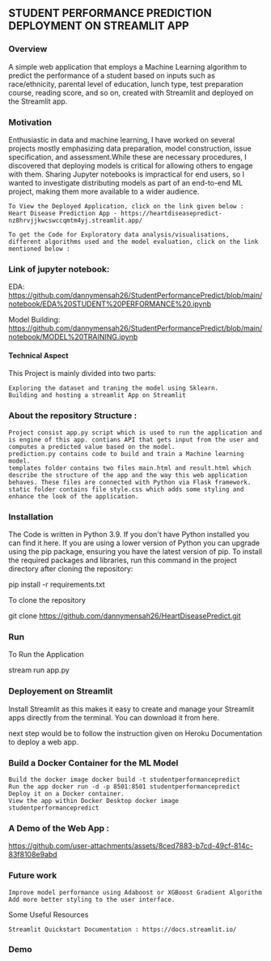 
## STUDENT PERFORMANCE PREDICTION DEPLOYMENT ON STREAMLIT APP

### Overview

A simple web application that employs a Machine Learning algorithm to predict the performance of a student based on inputs such as race/ethnicity, parental level of education, lunch type, test preparation course, reading score, and so on, created with Streamlit and deployed on the Streamlit app.

### Motivation

Enthusiastic in data and machine learning, I have worked on several projects mostly emphasizing data preparation, model construction, issue specification, and assessment.While these are necessary procedures, I discovered that deploying models is critical for allowing others to engage with them. Sharing Jupyter notebooks is impractical for end users, so I wanted to investigate distributing models as part of an end-to-end ML project, making them more available to a wider audience.

    To View the Deployed Application, click on the link given below : Heart Disease Prediction App - https://heartdiseasepredict-nz8hrvjjkwcswccqmtm4yj.streamlit.app/

    To get the Code for Exploratory data analysis/visualisations, different algorithms used and the model evaluation, click on the link mentioned below : 
### Link of jupyter notebook:
EDA:
https://github.com/dannymensah26/StudentPerformancePredict/blob/main/notebook/EDA%20STUDENT%20PERFORMANCE%20.ipynb


Model Building:
https://github.com/dannymensah26/StudentPerformancePredict/blob/main/notebook/MODEL%20TRAINING.ipynb



#### Technical Aspect

This Project is mainly divided into two parts:

    Exploring the dataset and traning the model using Sklearn.
    Building and hosting a streamlit App on Streamlit

### About the repository Structure :

    Project consist app.py script which is used to run the application and is engine of this app. contians API that gets input from the user and computes a predicted value based on the model.
    prediction.py contains code to build and train a Machine learning model.
    templates folder contains two files main.html and result.html which describe the structure of the app and the way this web application behaves. These files are connected with Python via Flask framework.
    static folder contains file style.css which adds some styling and enhance the look of the application.

### Installation

The Code is written in Python 3.9. If you don't have Python installed you can find it here. If you are using a lower version of Python you can upgrade using the pip package, ensuring you have the latest version of pip. To install the required packages and libraries, run this command in the project directory after cloning the repository:

pip install -r requirements.txt 

To clone the repository

git clone https://github.com/dannymensah26/HeartDiseasePredict.git

### Run

To Run the Application

stream run app.py

### Deployement on Streamlit

Install Streamlit as this makes it easy to create and manage your Streamlit apps directly from the terminal. You can download it from here.

next step would be to follow the instruction given on Heroku Documentation to deploy a web app.

### Build a Docker Container for the ML Model
    Build the docker image docker build -t studentperformancepredict
    Run the app docker run -d -p 8501:8501 studentperformancepredict
    Deploy it on a Docker container.
    View the app within Docker Desktop docker image studentperformancepredict

### A Demo of the Web App :
https://github.com/user-attachments/assets/8ced7883-b7cd-49cf-814c-83f8108e9abd


### Future work

    Improve model performance using Adaboost or XGBoost Gradient Algorithm
    Add more better styling to the user interface.

Some Useful Resources

    Streamlit Quickstart Documentation : https://docs.streamlit.io/


### Demo


    
 
 

 
